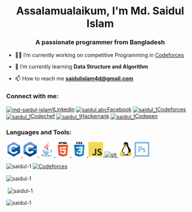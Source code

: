 <h1 align="center">Assalamualaikum, I'm Md. Saidul Islam</h1>

<h3 align="center">A passionate programmer from Bangladesh</h3>

- 🧑‍💻 I’m currently working on competitive Programming in [Codeforces](www.codeforces.com/saidul_1)

- 🌱 I’m currently learning **Data Structure and Algorithm**

- 📫 How to reach me **saidulislam4d@gmail.com**

<h3 align="left">Connect with me:</h3>

<p align="left">
<a href="https://linkedin.com/in/md-saidul-islam1" target="blank"><img align="center" src="https://raw.githubusercontent.com/rahuldkjain/github-profile-readme-generator/master/src/images/icons/Social/linked-in-alt.svg" alt="md-saidul-islam1" height="30" width="40" />Linkedin</a>
<a href="https://fb.com/saidul.abc" target="blank"><img align="center" src="https://raw.githubusercontent.com/rahuldkjain/github-profile-readme-generator/master/src/images/icons/Social/facebook.svg" alt="saidul.abc" height="30" width="40" />Facebook</a>
<a href="https://codeforces.com/profile/saidul_1" target="blank"><img align="center" src="https://raw.githubusercontent.com/rahuldkjain/github-profile-readme-generator/master/src/images/icons/Social/codeforces.svg" alt="saidul_1" height="30" width="40" />Codeforces</a>
<a href="https://www.codechef.com/users/saidul_1" target="blank"><img align="center" src="https://cdn.jsdelivr.net/npm/simple-icons@3.1.0/icons/codechef.svg" alt="saidul_1" height="30" width="40" />Codechef</a>
<a href="https://www.hackerrank.com/saidul_1" target="blank"><img align="center" src="https://raw.githubusercontent.com/rahuldkjain/github-profile-readme-generator/master/src/images/icons/Social/hackerrank.svg" alt="saidul_1" height="30" width="40" />Hackerrank</a>
<a href="https://codepen.io/saidul_1" target="blank"><img align="center" src="https://raw.githubusercontent.com/rahuldkjain/github-profile-readme-generator/master/src/images/icons/Social/codepen.svg" alt="saidul_1" height="30" width="40" />Codepen</a>
</p>

<h3 align="left">Languages and Tools:</h3>

<p align="left"> <a href="https://www.cprogramming.com/" target="_blank" rel="noreferrer"> <img src="https://raw.githubusercontent.com/devicons/devicon/master/icons/c/c-original.svg" alt="c" width="40" height="40"/> </a> <a href="https://www.w3schools.com/cpp/" target="_blank" rel="noreferrer"> <img src="https://raw.githubusercontent.com/devicons/devicon/master/icons/cplusplus/cplusplus-original.svg" alt="cplusplus" width="40" height="40"/> </a> <a href="https://www.java.com" target="_blank" rel="noreferrer"> <img src="https://raw.githubusercontent.com/devicons/devicon/master/icons/java/java-original.svg" alt="java" width="40" height="40"/> </a> <a href="https://www.w3.org/html/" target="_blank" rel="noreferrer"> <img src="https://raw.githubusercontent.com/devicons/devicon/master/icons/html5/html5-original-wordmark.svg" alt="html5" width="40" height="40"/> </a> <a href="https://www.w3schools.com/css/" target="_blank" rel="noreferrer"> <img src="https://raw.githubusercontent.com/devicons/devicon/master/icons/css3/css3-original-wordmark.svg" alt="css3" width="40" height="40"/> </a> <a href="https://developer.mozilla.org/en-US/docs/Web/JavaScript" target="_blank" rel="noreferrer"> <img src="https://raw.githubusercontent.com/devicons/devicon/master/icons/javascript/javascript-original.svg" alt="javascript" width="40" height="40"/> </a> <a href="https://git-scm.com/" target="_blank" rel="noreferrer"> <img src="https://www.vectorlogo.zone/logos/git-scm/git-scm-icon.svg" alt="git" width="40" height="40"/> </a> <a href="https://www.linux.org/" target="_blank" rel="noreferrer"> <img src="https://raw.githubusercontent.com/devicons/devicon/master/icons/linux/linux-original.svg" alt="linux" width="40" height="40"/> </a> <a href="https://www.photoshop.com/en" target="_blank" rel="noreferrer"> <img src="https://raw.githubusercontent.com/devicons/devicon/master/icons/photoshop/photoshop-line.svg" alt="photoshop" width="40" height="40"/> </a> </p>

<img src="https://komarev.com/ghpvc/?username=saidul-1&label=Profile%20views&color=0e75b6&style=flat" alt="saidul-1" />  [![Codeforces](https://badges.joonhyung.xyz/codeforces/saidul_1.svg)](https://codeforces.com/profile/saidul_1) 

<p><img align="center" src="https://github-readme-stats.vercel.app/api/top-langs?username=saidul-1&show_icons=true&locale=en&layout=compact" alt="saidul-1" /></p>

<p>&nbsp;<img align="center" src="https://github-readme-stats.vercel.app/api?username=saidul-1&show_icons=true&locale=en" alt="saidul-1" /></p>

<p><img align="center" src="https://github-readme-streak-stats.herokuapp.com/?user=saidul-1&" alt="saidul-1" /></p>
<!--  -  I'm studing in Dept. of _Computer Science and Engineering_ at __University of Rajshahi__
- I’m interested in .....many things...
 🌱 I’m currently learning ...
- 💞️ I’m looking to collaborate on ...
- 📫 How to reach me ...-->

<!---
Saidul-1/Saidul-1 is a ✨ special ✨ repository because its `README.md` (this file) appears on your GitHub profile.
You can click the Preview link to take a look at your changes.
--->
